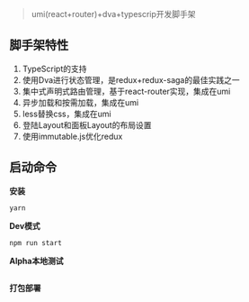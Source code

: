 > umi(react+router)+dva+typescrip开发脚手架

## 脚手架特性

1. TypeScript的支持
2. 使用Dva进行状态管理，是redux+redux-saga的最佳实践之一
3. 集中式声明式路由管理，基于react-router实现，集成在umi
4. 异步加载和按需加载，集成在umi
5. less替换css，集成在umi
6. 登陆Layout和面板Layout的布局设置
7. 使用immutable.js优化redux

## 启动命令

**安装**
```
yarn
```

**Dev模式**
```
npm run start
```

**Alpha本地测试**
```

```

**打包部署**
```
```
